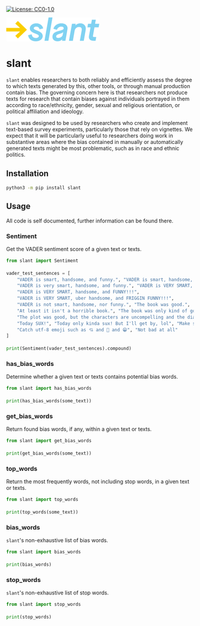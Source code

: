 [![License: CC0-1.0](https://img.shields.io/badge/License-CC0%201.0-lightgrey.svg)](http://creativecommons.org/publicdomain/zero/1.0/)

<img src="./images/logo.min.svg" alt="slant logo" width="250"/>

# slant
`slant` enables researchers to both reliably and
efficiently assess the degree to which texts generated by this, other tools, or through manual
production contain bias. The governing concern here is that researchers not produce texts for
research that contain biases against individuals portrayed in them according to race/ethnicity,
gender, sexual and religious orientation, or political affiliation and ideology.

`slant` was designed to be used by researchers who create and implement text-based survey
experiments, particularly those that rely on vignettes. We expect that it will be particularly
useful to researchers doing work in substantive areas where the bias contained in manually or
automatically generated texts might be most problematic, such as in race and ethnic politics.

## Installation
```bash
python3 -m pip install slant
```

## Usage
All code is self documented, further information can be found there.
### Sentiment
Get the VADER sentiment score of a given text or texts.
```python
from slant import Sentiment

vader_test_sentences = [
	"VADER is smart, handsome, and funny.", "VADER is smart, handsome, and funny!",
	"VADER is very smart, handsome, and funny.", "VADER is VERY SMART, handsome, and FUNNY.",
	"VADER is VERY SMART, handsome, and FUNNY!!!",
	"VADER is VERY SMART, uber handsome, and FRIGGIN FUNNY!!!",
	"VADER is not smart, handsome, nor funny.", "The book was good.",
	"At least it isn't a horrible book.", "The book was only kind of good.",
	"The plot was good, but the characters are uncompelling and the dialog is not great.",
	"Today SUX!", "Today only kinda sux! But I'll get by, lol", "Make sure you :) or :D today!",
	"Catch utf-8 emoji such as 💘 and 💋 and 😁", "Not bad at all"
]

print(Sentiment(vader_test_sentences).compound)
```

### has\_bias\_words
Determine whether a given text or texts contains potential bias words.
```python
from slant import has_bias_words

print(has_bias_words(some_text))
```

### get\_bias\_words
Return found bias words, if any, within a given text or texts.
```python
from slant import get_bias_words

print(get_bias_words(some_text))
```

### top\_words
Return the most frequently words, not including stop words, in a given text or texts.
```python
from slant import top_words

print(top_words(some_text))
```

### bias\_words
`slant`'s non-exhaustive list of bias words.
```python
from slant import bias_words

print(bias_words)
```

### stop\_words
`slant`'s non-exhaustive list of stop words.
```python
from slant import stop_words

print(stop_words)
```
